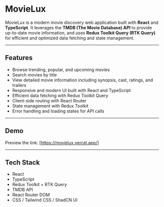# MovieLux

MovieLux is a modern movie discovery web application built with **React** and **TypeScript**. It leverages the **TMDB (The Movie Database) API** to provide up-to-date movie information, and uses **Redux Toolkit Query (RTK Query)** for efficient and optimized data fetching and state management.

---

## Features

- Browse trending, popular, and upcoming movies
- Search movies by title
- View detailed movie information including synopsis, cast, ratings, and trailers
- Responsive and modern UI built with React and TypeScript
- Efficient data fetching with Redux Toolkit Query
- Client-side routing with React Router
- State management with Redux Toolkit
- Error handling and loading states for API calls

---

## Demo

Preview the link: [https://movielux.vercel.app/]

---

## Tech Stack

- React
- TypeScript
- Redux Toolkit + RTK Query
- TMDB API
- React Router DOM
- CSS / Tailwind CSS / ShadCN UI
